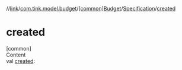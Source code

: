 //[link](../../../index.md)/[com.tink.model.budget](../../index.md)/[[common]Budget](../index.md)/[Specification](index.md)/[created](created.md)



# created  
[common]  
Content  
val [created](created.md): <ERROR CLASS>  



